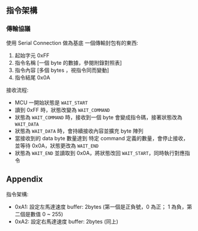 ## 指令架構
### 傳輸協議
使用 Serial Connection 做為基底
一個傳輸封包有的東西:
1. 起始字元 0xFF
2. 指令名稱 [一個 byte 的數據，參閱附錄對照表]
3. 指令內容 [多個 bytes ，視指令同而變動]
4. 指令結尾 0x0A

接收流程:
* MCU 一開始狀態是 `WAIT_START`
* 讀到 0xFF 時，狀態改變為 `WAIT_COMMAND`
* 狀態為 `WAIT_COMMAND` 時，接收到一個 byte 會變成指令碼，接著狀態改為 `WAIT_DATA`
* 狀態為 `WAIT_DATA` 時，會持續接收內容並擴充 byte 陣列
* 當接收到的 data byte 數量達到 特定 command 定義的數量，會停止接收，並等待 0x0A，狀態更改為 `WAIT_END`
* 狀態為 `WAIT_END` 並讀取到 0x0A，將狀態改回 `WAIT_START`，同時執行對應指令

## Appendix
指令架構:
* 0xA1: 設定左馬達速度 buffer: 2bytes (第一個是正負號，0 為正； 1 為負，第二個是數值 0 ~ 255)
* 0xA2: 設定右馬達速度 buffer: 2bytes (同上)